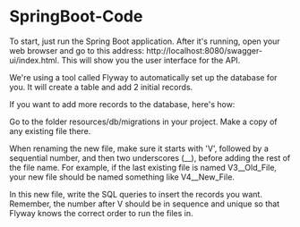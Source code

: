 # SpringBoot-Code

To start, just run the Spring Boot application. After it's running, open your web browser and go to this address: http://localhost:8080/swagger-ui/index.html. This will show you the user interface for the API.

We're using a tool called Flyway to automatically set up the database for you. It will create a table and add 2 initial records.

If you want to add more records to the database, here's how:

Go to the folder resources/db/migrations in your project.
Make a copy of any existing file there.

When renaming the new file, make sure it starts with 'V', followed by a sequential number, and then two underscores (__), before adding the rest of the file name. For example, if the last existing file is named V3__Old_File, your new file should be named something like V4__New_File.


In this new file, write the SQL queries to insert the records you want.
Remember, the number after V should be in sequence and unique so that Flyway knows the correct order to run the files in.

